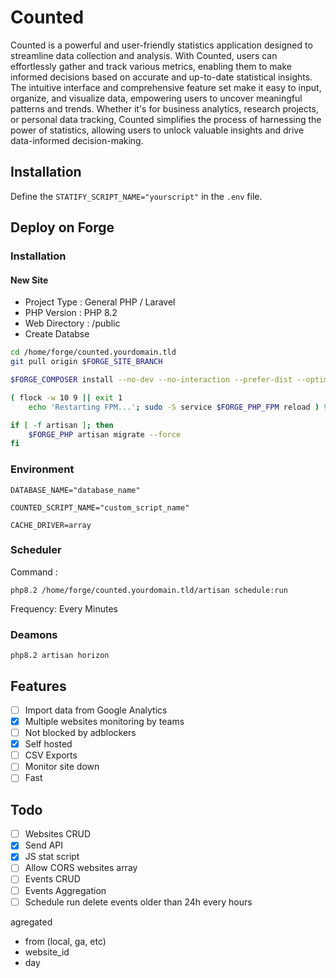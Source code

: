 # Counted

Counted is a powerful and user-friendly statistics application designed to streamline data collection and analysis. With Counted, users can effortlessly gather and track various metrics, enabling them to make informed decisions based on accurate and up-to-date statistical insights. The intuitive interface and comprehensive feature set make it easy to input, organize, and visualize data, empowering users to uncover meaningful patterns and trends. Whether it's for business analytics, research projects, or personal data tracking, Counted simplifies the process of harnessing the power of statistics, allowing users to unlock valuable insights and drive data-informed decision-making.

## Installation

Define the `STATIFY_SCRIPT_NAME="yourscript"` in the `.env` file.

## Deploy on Forge

### Installation

#### New Site
- Project Type : General PHP / Laravel
- PHP Version : PHP 8.2
- Web Directory : /public
- Create Databse

```bash
cd /home/forge/counted.yourdomain.tld
git pull origin $FORGE_SITE_BRANCH

$FORGE_COMPOSER install --no-dev --no-interaction --prefer-dist --optimize-autoloader

( flock -w 10 9 || exit 1
    echo 'Restarting FPM...'; sudo -S service $FORGE_PHP_FPM reload ) 9>/tmp/fpmlock

if [ -f artisan ]; then
    $FORGE_PHP artisan migrate --force
fi
```

### Environment

`DATABASE_NAME="database_name"`

`COUNTED_SCRIPT_NAME="custom_script_name"`

`CACHE_DRIVER=array`

### Scheduler

Command :

`php8.2 /home/forge/counted.yourdomain.tld/artisan schedule:run`

Frequency: Every Minutes

### Deamons

`php8.2 artisan horizon`

## Features
- [ ] Import data from Google Analytics
- [x] Multiple websites monitoring by teams
- [ ] Not blocked by adblockers
- [x] Self hosted
- [ ] CSV Exports
- [ ] Monitor site down
- [ ] Fast

## Todo
- [ ] Websites CRUD
- [x] Send API
- [x] JS stat script
- [ ] Allow CORS websites array
- [ ] Events CRUD
- [ ] Events Aggregation
- [ ] Schedule run delete events older than 24h every hours

agregated
- from (local, ga, etc)
- website_id
- day